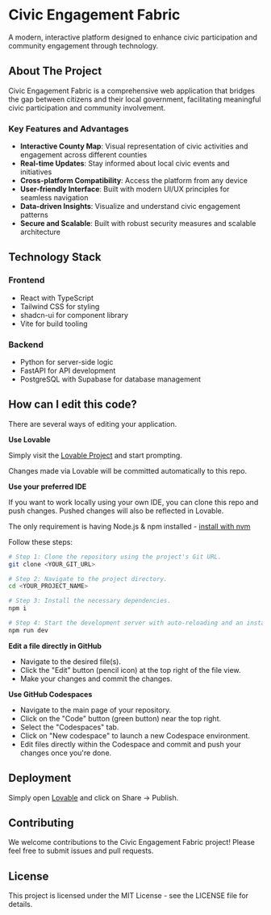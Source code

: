 # Civic Engagement Fabric

A modern, interactive platform designed to enhance civic participation and community engagement through technology.

## About The Project

Civic Engagement Fabric is a comprehensive web application that bridges the gap between citizens and their local government, facilitating meaningful civic participation and community involvement.

### Key Features and Advantages

- **Interactive County Map**: Visual representation of civic activities and engagement across different counties
- **Real-time Updates**: Stay informed about local civic events and initiatives
- **Cross-platform Compatibility**: Access the platform from any device
- **User-friendly Interface**: Built with modern UI/UX principles for seamless navigation
- **Data-driven Insights**: Visualize and understand civic engagement patterns
- **Secure and Scalable**: Built with robust security measures and scalable architecture

## Technology Stack

### Frontend
- React with TypeScript
- Tailwind CSS for styling
- shadcn-ui for component library
- Vite for build tooling

### Backend
- Python for server-side logic
- FastAPI for API development
- PostgreSQL with Supabase for database management

## How can I edit this code?

There are several ways of editing your application.

**Use Lovable**

Simply visit the [Lovable Project](https://lovable.dev/projects/7a22c0d1-d7e0-4d75-b858-9a94e21a49d9) and start prompting.

Changes made via Lovable will be committed automatically to this repo.

**Use your preferred IDE**

If you want to work locally using your own IDE, you can clone this repo and push changes. Pushed changes will also be reflected in Lovable.

The only requirement is having Node.js & npm installed - [install with nvm](https://github.com/nvm-sh/nvm#installing-and-updating)

Follow these steps:

```sh
# Step 1: Clone the repository using the project's Git URL.
git clone <YOUR_GIT_URL>

# Step 2: Navigate to the project directory.
cd <YOUR_PROJECT_NAME>

# Step 3: Install the necessary dependencies.
npm i

# Step 4: Start the development server with auto-reloading and an instant preview.
npm run dev
```

**Edit a file directly in GitHub**

- Navigate to the desired file(s).
- Click the "Edit" button (pencil icon) at the top right of the file view.
- Make your changes and commit the changes.

**Use GitHub Codespaces**

- Navigate to the main page of your repository.
- Click on the "Code" button (green button) near the top right.
- Select the "Codespaces" tab.
- Click on "New codespace" to launch a new Codespace environment.
- Edit files directly within the Codespace and commit and push your changes once you're done.

## Deployment

Simply open [Lovable](https://lovable.dev/projects/7a22c0d1-d7e0-4d75-b858-9a94e21a49d9) and click on Share -> Publish.

## Contributing

We welcome contributions to the Civic Engagement Fabric project! Please feel free to submit issues and pull requests.

## License

This project is licensed under the MIT License - see the LICENSE file for details.
